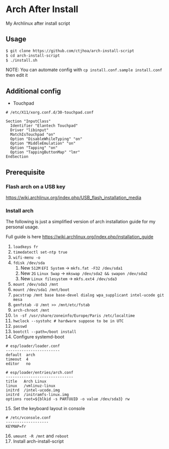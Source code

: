 Arch After Install
===================

My Archlinux after install script

## Usage

```bash
$ git clone https://github.com/ctjhoa/arch-install-script
$ cd arch-install-script
$ ./install.sh
```
NOTE: You can automate config with `cp install.conf.sample install.conf` then edit it

## Additional config

- Touchpad

```
# /etc/X11/xorg.conf.d/30-touchpad.conf

Section "InputClass"
  Identifier "Elantech Touchpad"
  Driver "libinput"
  MatchIsTouchpad "on"
  Option "DisableWhileTyping" "on"
  Option "MiddleEmulation" "on"
  Option "Tapping" "on"
  Option "TappingButtonMap" "lmr"
EndSection
```

## Prerequisite

### Flash arch on a USB key

https://wiki.archlinux.org/index.php/USB_flash_installation_media

### Install arch

The following is just a simplified version of arch installation guide for my personal usage.

Full guide is here https://wiki.archlinux.org/index.php/installation_guide

1. `loadkeys fr`
2. `timedatectl set-ntp true`
3. `wifi-menu -o`
4. `fdisk /dev/sda`
    1. New `512M` `EFI System` -> `mkfs.fat -F32 /dev/sda1`
    2. New `2G` `Linux Swap` -> `mkswap /dev/sda2 && swapon /dev/sda2`
    3. New `Linux filesystem` -> `mkfs.ext4 /dev/sda3`
5. `mount /dev/sda3 /mnt`
6. `mount /dev/sda1 /mnt/boot`
7. `pacstrap /mnt base base-devel dialog wpa_supplicant intel-ucode git mesa`
8. `genfstab -U /mnt >> /mnt/etc/fstab`
9. `arch-chroot /mnt`
10. `ln -sf /usr/share/zoneinfo/Europe/Paris /etc/localtime`
11. `hwclock --systohc # hardware suppose to be in UTC`
12. `passwd`
13. `bootctl --path=/boot install`
14. Configure systemd-boot
```
# esp/loader/loader.conf
------------------------
default  arch
timeout  4
editor   no
```
```
# esp/loader/entries/arch.conf
------------------------------
title   Arch Linux
linux   /vmlinuz-linux
initrd  /intel-ucode.img
initrd  /initramfs-linux.img
options root=${blkid -s PARTUUID -o value /dev/sda3} rw
```
15. Set the keyboard layout in console
```
# /etc/vconsole.conf
-------------------
KEYMAP=fr
```
16. `umount -R /mnt` and `reboot`
17. Install arch-install-script
